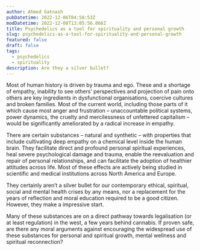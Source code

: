```yaml
---
author: Ahmed Gatnash
pubDatetime: 2022-12-06T04:58:53Z
modDatetime: 2022-12-08T13:05:56.066Z
title: Psychedelics as a tool for spirituality and personal growth
slug: psychedelics-as-a-tool-for-spirituality-and-personal-growth
featured: false
draft: false
tags:
  - psychedelics
  - spirituality
description: Are they a silver bullet?
---
```


Most of human history is driven by trauma and ego. These and a shortage of empathy, inability to see others’ perspectives and projection of pain onto others are key ingredients in dysfunctional organisations, coercive cultures and broken families. Most of the current world, including those parts of it which cause most anger and frustration – unaccountable political systems, power dynamics, the cruelty and mercilessness of unfettered capitalism – would be significantly ameliorated by a radical increase in empathy.

There are certain substances – natural and synthetic – with properties that include cultivating deep empathy on a chemical level inside the human brain. They facilitate direct and profound personal spiritual experiences, heal severe psychological damage and trauma, enable the reevaluation and repair of personal relationships, and can facilitate the adoption of healthier attitudes across life. Most of these effects are actively being studied in scientific and medical institutions across North America and Europe.

They certainly aren’t a silver bullet for our contemporary ethical, spiritual, social and mental health crises by any means, nor a replacement for the years of reflection and moral education required to be a good citizen. However, they make a impressive start.

Many of these substances are on a direct pathway towards legalisation (or at least regulation) in the west, a few years behind cannabis. If proven safe, are there any moral arguments against encouraging the widespread use of these substances for personal and spiritual growth, mental wellness and spiritual reconnection?
